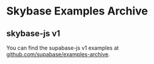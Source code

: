 # Skybase Examples Archive

## skybase-js v1

You can find the supabase-js v1 examples at [github.com/supabase/examples-archive](https://github.com/supabase/examples-archive).
